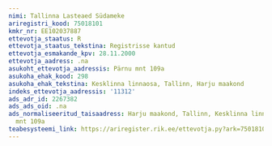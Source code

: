 ```yaml
---
nimi: Tallinna Lasteaed Südameke
ariregistri_kood: 75018101
kmkr_nr: EE102037887
ettevotja_staatus: R
ettevotja_staatus_tekstina: Registrisse kantud
ettevotja_esmakande_kpv: 28.11.2000
ettevotja_aadress: .na
asukoht_ettevotja_aadressis: Pärnu mnt 109a
asukoha_ehak_kood: 298
asukoha_ehak_tekstina: Kesklinna linnaosa, Tallinn, Harju maakond
indeks_ettevotja_aadressis: '11312'
ads_adr_id: 2267382
ads_ads_oid: .na
ads_normaliseeritud_taisaadress: Harju maakond, Tallinn, Kesklinna linnaosa, Pärnu
  mnt 109a
teabesysteemi_link: https://ariregister.rik.ee/ettevotja.py?ark=75018101&ref=rekvisiidid
---
```

